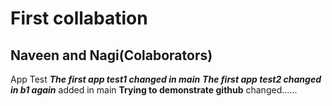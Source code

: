 # First collabation

**Naveen and Nagi(Colaborators)**
----------
App Test
***The first app test1 changed in main***
***The first app test2 changed in b1 again***
added in main
**Trying to demonstrate github**
changed......

